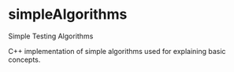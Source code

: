 # simpleAlgorithms
Simple Testing Algorithms


C++ implementation of simple algorithms used for explaining basic concepts.
